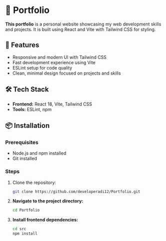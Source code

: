 # 📁 Portfolio

**This portfolio** is a personal website showcasing my web development skills and projects. It is built using React and Vite with Tailwind CSS for styling.

## 🚀 Features

- Responsive and modern UI with Tailwind CSS
- Fast development experience using Vite
- ESLint setup for code quality
- Clean, minimal design focused on projects and skills

## 🛠️ Tech Stack

- **Frontend:** React 18, Vite, Tailwind CSS
- **Tools:** ESLint, npm

## 📦 Installation

### Prerequisites

- Node.js and npm installed
- Git installed

### Steps

1. Clone the repository:

   ```bash
   git clone https://github.com/developeradi12/Portfolio.git
   
2. **Navigate to the project directory:**

   ```bash
   cd Portfolio
   ```

3. **Install frontend dependencies:**

   ```bash
   cd src
   npm install
   ```